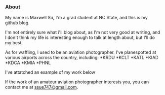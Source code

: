 ### About

My name is Maxwell Su, I'm a grad student at NC State, and this is my github blog.

I'm not entirely sure what i'll blog about, as I'm not very good at writing, and I don't think my life is interesting enough to talk at length about, but I'll do my best.

As for waffling, I used to be an aviation photographer. I've planespotted at various airports across the country, including:
*KRDU
*KCLT
*KATL
*KIAD
*KDCA
*KMIA
*PHNL

I've attatched an example of my work below



If the work of an amateur aviation photographer interests you, you can contact me at ssue747@gmail.com.

